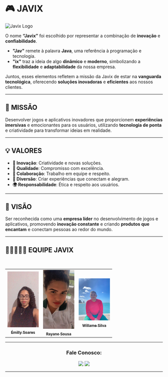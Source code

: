 # 🎮 **JAVIX**  

![Javix Logo](https://via.placeholder.com/400x150?text=Seu+Logo+Aqui)

O nome **“Javix”** foi escolhido por representar a combinação de **inovação** e **confiabilidade**.  
- **"Jav"** remete à palavra **Java**, uma referência à programação e tecnologia.  
- **"ix"** traz a ideia de algo **dinâmico** e **moderno**, simbolizando a **flexibilidade** e **adaptabilidade** da nossa empresa.  

Juntos, esses elementos refletem a missão da Javix de estar na **vanguarda tecnológica**, oferecendo **soluções inovadoras** e **eficientes** aos nossos clientes.

---

## 🌟 **MISSÃO**  
Desenvolver jogos e aplicativos inovadores que proporcionem **experiências imersivas** e emocionantes para os usuários, utilizando **tecnologia de ponta** e criatividade para transformar ideias em realidade.

---

## 💡 **VALORES**
- **🚀 Inovação**: Criatividade e novas soluções.  
- **🏅 Qualidade**: Compromisso com excelência.  
- **🤝 Colaboração**: Trabalho em equipe e respeito.  
- **🎉 Diversão**: Criar experiências que conectam e alegram.  
- **🌍 Responsabilidade**: Ética e respeito aos usuários.

---

## 🎯 **VISÃO**  
Ser reconhecida como uma **empresa líder** no desenvolvimento de jogos e aplicativos, promovendo **inovação constante** e criando **produtos que encantam** e conectam pessoas ao redor do mundo.

---

## 👩🏼‍🤝‍👨🏽 **EQUIPE JAVIX**
<div align="center">
<table>
  <tbody>
    <tr>
      <td align="center"><a href="https://github.com/emillysoares05"><img src="equipe/img/11d74b60-773c-4fdd-a7e3-74a0f7b16db3.jpg" width="100px;" alt="Emilly Soares"/><br /><sub><b>Émilly Soares</b></sub></a><br /></td>
      <br>
      <td align="center"><a href="https://github.com/Ydvtim"><img src="equipe/img/IMG_20230127_073100_122.jpg" width="100px;" alt="Rayane Sousa"/><br /><sub><b>Rayane Sousa</b></sub></a><br /></td>
      
  <td align="center"><a href="https://github.com/willamesilvaof"><img src="equipe/img/7b4e6b25-37ab-4a6a-9760-40076ff8ad51.jpg" width="100px;" alt="Willame Silva"/><br /><sub><b> Willame Silva</b></sub></a><br /></td>
    </tr>
  </tbody>
</table>
</div>

---

<h3 align="center">Fale Conosco:</h3>
<div align="center">

<a href="......." target="_blank"><img src="https://img.shields.io/badge/-Instagram-%23E4405F?style=for-the-badge&logo=instagram&logoColor=white" target="_blank"></a>
<a href = "mailto:javix.equipe@gmail.com"><img src="https://img.shields.io/badge/-Gmail-%23333?style=for-the-badge&logo=gmail&logoColor=white" target="_blank"></a>

  
</div>


---
